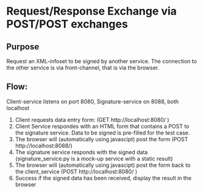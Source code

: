 # Request/Response Exchange via POST/POST exchanges

## Purpose

Request an XML-infoset to be signed by another service.
The connection to the other service is via front-channel, 
that is via the browser.

## Flow: 

Client-service listens on port 8080, Signature-service on 8088, both localhost

1. Client requests data entry form: (GET http://localhost:8080/  ) 
2. Client Service respondes with an HTML form that contains a POST to the signature service.
   Data to be signed is pre-filled for the test case.
3. The browser will (automatically using javascipt) post the form (POST http://localhost:8088/) 
4. The signature service responds with the signed data 
   (signature_service.py is a mock-up service with a static result)
5. The browser will (automatically using javascipt) post the form back to the client_service (POST http://localhost:8080/ )
6. Success if the signed data has been received, display the result in the browser
 
 
